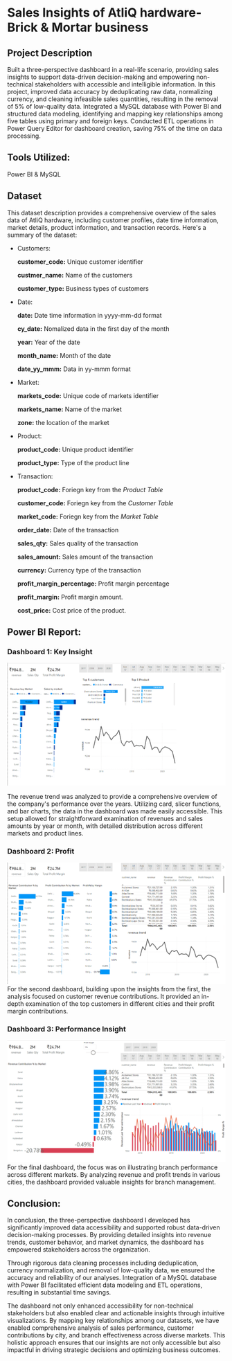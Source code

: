 # Sales Insights of AtliQ hardware- Brick & Mortar business

## Project Description
Built a three-perspective dashboard in a real-life scenario, providing sales insights to support data-driven decision-making 
and empowering non-technical stakeholders with accessible and intelligible information. In this project, improved data accuracy 
by deduplicating raw data, normalizing currency, and cleaning infeasible sales quantities, resulting in the removal of 5% of 
low-quality data. Integrated a MySQL database with Power BI and structured data modeling, identifying and mapping key relationships 
among five tables using primary and foreign keys. Conducted ETL operations in Power Query Editor for dashboard creation, saving 75% 
of the time on data processing.

## Tools Utilized:
Power BI & MySQL

## Dataset
This dataset description provides a comprehensive overview of the sales data of AtliQ hardware, including customer profiles, 
date time information, market details, product information, and transaction records. Here's a summary of the dataset:
- Customers:
  
  **customer_code:** Unique customer identifier
  
  **custmer_name:** Name of the customers
  
  **customer_type:** Business types of customers
  
  
- Date:

  **date:** Date time information in yyyy-mm-dd format
  
  **cy_date:** Nomalized data in the first day of the month
  
  **year:** Year of the date
  
  **month_name:** Month of the date
  
  **date_yy_mmm:** Data in yy-mmm format
  
- Market:
  
  **markets_code:** Unique code of markets identifier 
  
  **markets_name:** Name of the market
  
  **zone:** the location of the market
  
- Product:
  
  **product_code:** Unique product identifier
  
  **product_type:** Type of the product line
  

  
- Transaction:

  **product_code:** Foriegn key from the _Product Table_
  
  **customer_code:** Foriegn key from the _Customer Table_
  
  **market_code:** Foriegn key from  the _Market Table_
  
  **order_date:** Date of the transaction
  
  **sales_qty:** Sales quality of the transaction
  
  **sales_amount:** Sales amount of the transaction
  
  **currency:** Currency type of the transaction
  
  **profit_margin_percentage:** Profit margin percentage
  
  **profit_margin:** Profit margin amount.
  
  **cost_price:** Cost price of the product.

## Power BI Report:
### Dashboard 1: Key Insight
![Key_Insight_Dashboard](https://github.com/YanhuaB/AtliQ-hardware/blob/main/PowerBI_Files/dashboards/key_insight.jpg)

The revenue trend was analyzed to provide a comprehensive overview of the company's performance over the years. Utilizing card, slicer functions, and 
bar charts, the data in the dashboard was made easily accessible. This setup allowed for straightforward examination of revenues and sales amounts by
year or month, with detailed distribution across different markets and product lines.
### Dashboard 2: Profit
![Profit_Dashboard](https://github.com/YanhuaB/AtliQ-hardware/blob/main/PowerBI_Files/dashboards/Profit.jpg)
For the second dashboard, building upon the insights from the first, the analysis focused on customer revenue contributions. It provided an in-depth 
examination of the top customers in different cities and their profit margin contributions.
### Dashboard 3: Performance Insight
![Performance_Insight_Dashboard](https://github.com/YanhuaB/AtliQ-hardware/blob/main/PowerBI_Files/dashboards/Performance_Insight.jpg)
For the final dashboard, the focus was on illustrating branch performance across different markets. By analyzing revenue and profit trends in various cities, the dashboard provided valuable insights for branch management.
## Conclusion:
In conclusion, the three-perspective dashboard I developed has significantly improved data accessibility and supported robust data-driven decision-making processes. By providing detailed insights into revenue trends, customer behavior, and market dynamics, the dashboard has empowered stakeholders across the organization. 

Through rigorous data cleaning processes including deduplication, currency normalization, and removal of low-quality data, we ensured the accuracy and reliability of our analyses. Integration of a MySQL database with Power BI facilitated efficient data modeling and ETL operations, resulting in substantial time savings.

The dashboard not only enhanced accessibility for non-technical stakeholders but also enabled clear and actionable insights through intuitive visualizations. By mapping key relationships among our datasets, we have enabled comprehensive analysis of sales performance, customer contributions by city, and branch effectiveness across diverse markets. This holistic approach ensures that our insights are not only accessible but also impactful in driving strategic decisions and optimizing business outcomes.
